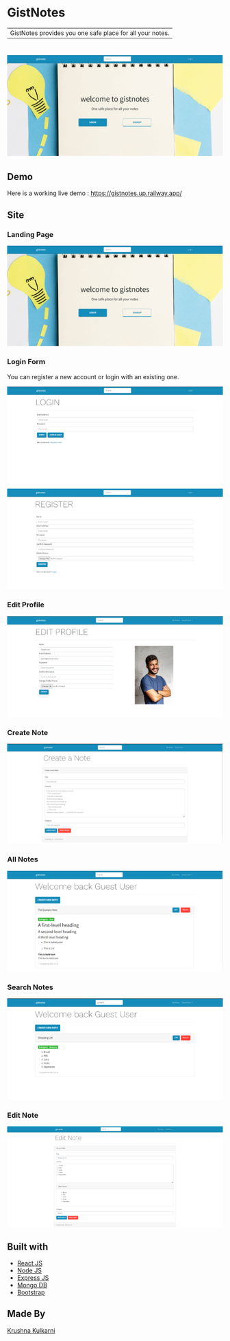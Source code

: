 # GistNotes

<table>
<tr>
<td>
  GistNotes provides you one safe place for all your notes.
</td>
</tr>
</table>

# ![GistNotes](https://github.com/Krushna-Kulkarni/GistNotes/blob/main/screenshots/Landing-Page.png)

## Demo

Here is a working live demo : https://gistnotes.up.railway.app/

## Site

### Landing Page

![](https://github.com/Krushna-Kulkarni/GistNotes/blob/main/screenshots/Landing-Page.png)

### Login Form

You can register a new account or login with an existing one.

![](https://github.com/Krushna-Kulkarni/GistNotes/blob/main/screenshots/Auth-Login.png)
![](https://github.com/Krushna-Kulkarni/GistNotes/blob/main/screenshots/Auth-Register.png)

### Edit Profile

![](https://github.com/Krushna-Kulkarni/GistNotes/blob/main/screenshots/Edit-Profile.png)

### Create Note

![](https://github.com/Krushna-Kulkarni/GistNotes/blob/main/screenshots/Create-Note.png)

### All Notes

![](https://github.com/Krushna-Kulkarni/GistNotes/blob/main/screenshots/Example-Note.png)

### Search Notes

![](https://github.com/Krushna-Kulkarni/GistNotes/blob/main/screenshots/Search-Notes.png)

### Edit Note

![](https://github.com/Krushna-Kulkarni/GistNotes/blob/main/screenshots/Edit-Note.png)

## Built with

- [React JS](https://reactjs.org/)
- [Node JS](https://nodejs.org/)
- [Express JS](https://expressjs.com/)
- [Mongo DB](https://www.mongodb.com/)
- [Bootstrap](http://getbootstrap.com/)

## Made By

[Krushna Kulkarni ](https://github.com/krushna-kulkarni)
